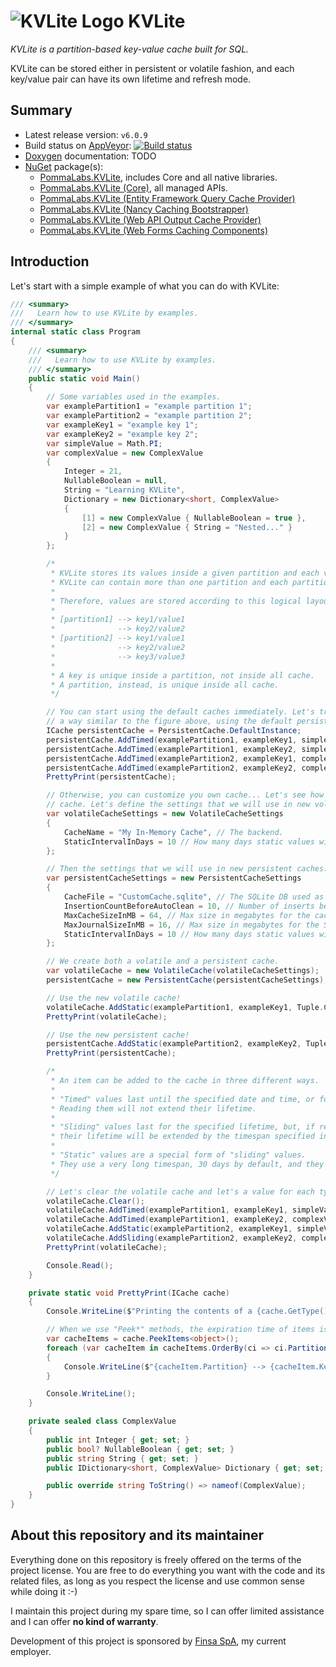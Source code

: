 ![](http://pomma89.altervista.org/kvlite/logo-64.png "KVLite Logo") KVLite
===============================================================================================================

*KVLite is a partition-based key-value cache built for SQL.*

KVLite can be stored either in persistent or volatile fashion, and each key/value pair can have its own lifetime and refresh mode.

## Summary ##

* Latest release version: `v6.0.9`
* Build status on [AppVeyor](https://ci.appveyor.com): [![Build status](https://ci.appveyor.com/api/projects/status/7qgv5o7or96rr8a2?svg=true)](https://ci.appveyor.com/project/pomma89/kvlite)
* [Doxygen](http://www.stack.nl/~dimitri/doxygen/index.html) documentation: TODO
* [NuGet](https://www.nuget.org) package(s):
    + [PommaLabs.KVLite](https://www.nuget.org/packages/PommaLabs.KVLite/), includes Core and all native libraries.
    + [PommaLabs.KVLite (Core)](https://www.nuget.org/packages/PommaLabs.KVLite.Core/), all managed APIs.
    + [PommaLabs.KVLite (Entity Framework Query Cache Provider)](https://www.nuget.org/packages/PommaLabs.KVLite.EntityFramework/)
    + [PommaLabs.KVLite (Nancy Caching Bootstrapper)](https://www.nuget.org/packages/PommaLabs.KVLite.Nancy/)
    + [PommaLabs.KVLite (Web API Output Cache Provider)](https://www.nuget.org/packages/PommaLabs.KVLite.WebApi/)
    + [PommaLabs.KVLite (Web Forms Caching Components)](https://www.nuget.org/packages/PommaLabs.KVLite.WebForms/)

## Introduction ##

Let's start with a simple example of what you can do with KVLite:

```cs
/// <summary>
///   Learn how to use KVLite by examples.
/// </summary>
internal static class Program
{
    /// <summary>
    ///   Learn how to use KVLite by examples.
    /// </summary>
    public static void Main()
    {
        // Some variables used in the examples.
        var examplePartition1 = "example partition 1";
        var examplePartition2 = "example partition 2";
        var exampleKey1 = "example key 1";
        var exampleKey2 = "example key 2";
        var simpleValue = Math.PI;
        var complexValue = new ComplexValue
        {
            Integer = 21,
            NullableBoolean = null,
            String = "Learning KVLite",
            Dictionary = new Dictionary<short, ComplexValue>
            {
                [1] = new ComplexValue { NullableBoolean = true },
                [2] = new ComplexValue { String = "Nested..." }
            }
        };

        /*
         * KVLite stores its values inside a given partition and each value is linked to a key.
         * KVLite can contain more than one partition and each partition can contain more than one key.
         *
         * Therefore, values are stored according to this logical layout:
         *
         * [partition1] --> key1/value1
         *              --> key2/value2
         * [partition2] --> key1/value1
         *              --> key2/value2
         *              --> key3/value3
         *
         * A key is unique inside a partition, not inside all cache.
         * A partition, instead, is unique inside all cache.
         */

        // You can start using the default caches immediately. Let's try to store some values in
        // a way similar to the figure above, using the default persistent cache.
        ICache persistentCache = PersistentCache.DefaultInstance;
        persistentCache.AddTimed(examplePartition1, exampleKey1, simpleValue, persistentCache.Clock.UtcNow.AddMinutes(5));
        persistentCache.AddTimed(examplePartition1, exampleKey2, simpleValue, persistentCache.Clock.UtcNow.AddMinutes(10));
        persistentCache.AddTimed(examplePartition2, exampleKey1, complexValue, persistentCache.Clock.UtcNow.AddMinutes(10));
        persistentCache.AddTimed(examplePartition2, exampleKey2, complexValue, persistentCache.Clock.UtcNow.AddMinutes(5));
        PrettyPrint(persistentCache);

        // Otherwise, you can customize you own cache... Let's see how we can use a volatile
        // cache. Let's define the settings that we will use in new volatile caches.
        var volatileCacheSettings = new VolatileCacheSettings
        {
            CacheName = "My In-Memory Cache", // The backend.
            StaticIntervalInDays = 10 // How many days static values will last.
        };

        // Then the settings that we will use in new persistent caches.
        var persistentCacheSettings = new PersistentCacheSettings
        {
            CacheFile = "CustomCache.sqlite", // The SQLite DB used as the backend for the cache.
            InsertionCountBeforeAutoClean = 10, // Number of inserts before a cache cleanup is issued.
            MaxCacheSizeInMB = 64, // Max size in megabytes for the cache.
            MaxJournalSizeInMB = 16, // Max size in megabytes for the SQLite journal log.
            StaticIntervalInDays = 10 // How many days static values will last.
        };

        // We create both a volatile and a persistent cache.
        var volatileCache = new VolatileCache(volatileCacheSettings);
        persistentCache = new PersistentCache(persistentCacheSettings);

        // Use the new volatile cache!
        volatileCache.AddStatic(examplePartition1, exampleKey1, Tuple.Create("Volatile!", 123));
        PrettyPrint(volatileCache);

        // Use the new persistent cache!
        persistentCache.AddStatic(examplePartition2, exampleKey2, Tuple.Create("Persistent!", 123));
        PrettyPrint(persistentCache);

        /*
         * An item can be added to the cache in three different ways.
         *
         * "Timed" values last until the specified date and time, or for a specified timespan.
         * Reading them will not extend their lifetime.
         *
         * "Sliding" values last for the specified lifetime, but, if read,
         * their lifetime will be extended by the timespan specified initially.
         *
         * "Static" values are a special form of "sliding" values.
         * They use a very long timespan, 30 days by default, and they can be used for seldom changed data.
         */

        // Let's clear the volatile cache and let's a value for each type.
        volatileCache.Clear();
        volatileCache.AddTimed(examplePartition1, exampleKey1, simpleValue, volatileCache.Clock.UtcNow.AddMinutes(10));
        volatileCache.AddTimed(examplePartition1, exampleKey2, complexValue, TimeSpan.FromMinutes(15));
        volatileCache.AddStatic(examplePartition2, exampleKey1, simpleValue);
        volatileCache.AddSliding(examplePartition2, exampleKey2, complexValue, TimeSpan.FromMinutes(15));
        PrettyPrint(volatileCache);

        Console.Read();
    }

    private static void PrettyPrint(ICache cache)
    {
        Console.WriteLine($"Printing the contents of a {cache.GetType().Name}");

        // When we use "Peek*" methods, the expiration time of items is left untouched.
        var cacheItems = cache.PeekItems<object>();
        foreach (var cacheItem in cacheItems.OrderBy(ci => ci.Partition).ThenBy(ci => ci.Key))
        {
            Console.WriteLine($"{cacheItem.Partition} --> {cacheItem.Key} --> {cacheItem.Value}");
        }

        Console.WriteLine();
    }

    private sealed class ComplexValue
    {
        public int Integer { get; set; }
        public bool? NullableBoolean { get; set; }
        public string String { get; set; }
        public IDictionary<short, ComplexValue> Dictionary { get; set; }

        public override string ToString() => nameof(ComplexValue);
    }
}
```

## About this repository and its maintainer ##

Everything done on this repository is freely offered on the terms of the project license. You are free to do everything you want with the code and its related files, as long as you respect the license and use common sense while doing it :-)

I maintain this project during my spare time, so I can offer limited assistance and I can offer **no kind of warranty**.

Development of this project is sponsored by [Finsa SpA](https://www.finsa.it), my current employer.
